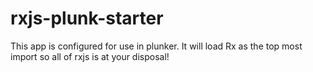 # rxjs-plunk-starter

This app is configured for use in plunker. It will load Rx as the top most import so all of rxjs is at your disposal! 


